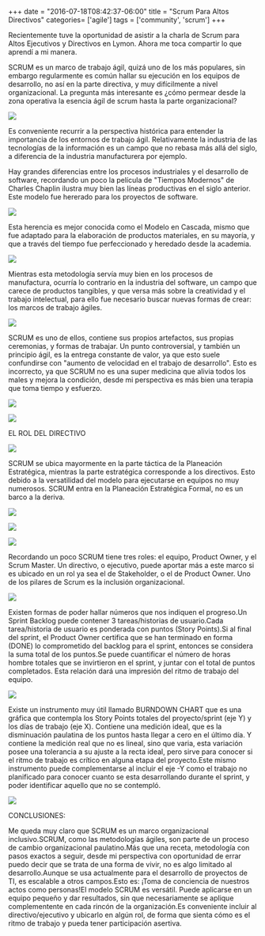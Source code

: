 +++
date = "2016-07-18T08:42:37-06:00"
title = "Scrum Para Altos Directivos"
categories= ['agile']
tags = ['community', 'scrum']
+++

Recientemente tuve la oportunidad de asistir a la charla de Scrum para Altos Ejecutivos y Directivos en Lymon. Ahora me toca compartir lo que aprendí a mi manera.

SCRUM es un marco de trabajo ágil, quizá uno de los más populares, sin embargo regularmente es común hallar su ejecución en los equipos de desarrollo, no así en la parte directiva, y muy difícilmente a nivel organizacional. La pregunta más interesante es ¿cómo permear desde la zona operativa la esencia ágil de scrum hasta la parte organizacional?

![][1]

 Es conveniente recurrir a la perspectiva histórica para entender la importancia de los entornos de trabajo ágil. Relativamente la industria de las tecnologías de la información es un campo que no rebasa más allá del siglo, a diferencia de la industria manufacturera por ejemplo.

Hay grandes diferencias entre los procesos industriales y el desarrollo de software, recordando un poco la película de "Tiempos Modernos" de Charles Chaplin ilustra muy bien las líneas productivas en el siglo anterior. Este modelo fue hererado para los proyectos de software.

![][2]

Esta herencia es mejor conocida como el Modelo en Cascada, mismo que fue adaptado para la elaboración de productos materiales, en su mayoría, y que a través del tiempo fue perfeccionado y heredado desde la academia.

![][3]

Mientras esta metodología servía muy bien en los procesos de manufactura, ocurría lo contrario en la industria del software, un campo que carece de productos tangibles, y que versa más sobre la creatividad y el trabajo intelectual, para ello fue necesario buscar nuevas formas de crear: los marcos de trabajo ágiles.

![][4]

SCRUM es uno de ellos, contiene sus propios artefactos, sus propias ceremonias, y formas de trabajar. Un punto controversial, y también un principio ágil, es la entrega constante de valor, ya que esto suele confundirse con "aumento de velocidad en el trabajo de desarrollo". Esto es incorrecto, ya que SCRUM no es una super medicina que alivia todos los males y mejora la condición, desde mi perspectiva es más bien una terapia que toma tiempo y esfuerzo.

![][5]

![][6]

EL ROL DEL DIRECTIVO

![][7]

SCRUM se ubica mayormente en la parte táctica de la Planeación Estratégica, mientras la parte estratégica corresponde a los directivos. Esto debido a la versatilidad del modelo para ejecutarse en equipos no muy numerosos. SCRUM entra en la Planeación Estratégica Formal, no es un barco a la deriva.

![][8]

![][9]

![][10]

Recordando un poco SCRUM tiene tres roles: el equipo, Product Owner, y el Scrum Master. Un directivo, o ejecutivo, puede aportar más a este marco si es ubicado en un rol ya sea el de Stakeholder, o el de Product Owner. Uno de los pilares de Scrum es la inclusión organizacional.

![][11]

Existen formas de poder hallar números que nos indiquen el progreso.Un Sprint Backlog puede contener 3 tareas/historias de usuario.Cada tarea/historia de usuario es ponderada con puntos (Story Points).Si al final del sprint, el Product Owner certifica que se han terminado en forma (DONE) lo comprometido del backlog para el sprint, entonces se considera la suma total de los puntos.Se puede cuantificar el número de horas hombre totales que se invirtieron en el sprint, y juntar con el total de puntos completados. Esta relación dará una impresión del ritmo de trabajo del equipo.

![][12]

Existe un instrumento muy útil llamado BURNDOWN CHART que es una gráfica que contempla los Story Points totales del proyecto/sprint (eje Y) y los días de trabajo (eje X). Contiene una medición ideal, que es la disminuación paulatina de los puntos hasta llegar a cero en el último día. Y contiene la medición real que no es lineal, sino que varia, esta variación posee una tolerancia a su ajuste a la recta ideal, pero sirve para conocer si el ritmo de trabajo es crítico en alguna etapa del proyecto.Este mismo instrumento puede complementarse al incluir el eje -Y como el trabajo no planificado para conocer cuanto se esta desarrollando durante el sprint, y poder identificar aquello que no se contempló.

![][13]

CONCLUSIONES:

Me queda muy claro que SCRUM es un marco organizacional inclusivo.SCRUM, como las metodologías ágiles, son parte de un proceso de cambio organizacional paulatino.Más que una receta, metodología con pasos exactos a seguir, desde mi perspectiva con oportunidad de errar puedo decir que se trata de una forma de vivir, no es algo limitado al desarrollo.Aunque se usa actualmente para el desarrollo de proyectos de TI, es escalable a otros campos.Esto es: ¡Toma de conciencia de nuestros actos como personas!El modelo SCRUM es versátil. Puede aplicarse en un equipo pequeño y dar resultados, sin que necesariamente se aplique complementente en cada rincón de la organización.Es conveniente incluir al directivo/ejecutivo y ubicarlo en algún rol, de forma que sienta cómo es el ritmo de trabajo y pueda tener participación asertiva.

[1]: https://raw.githubusercontent.com/carlogilmar/site/master/static/blog/scrum/me.png
[2]: https://raw.githubusercontent.com/carlogilmar/site/master/static/blog/scrum/uno.jpg
[3]: https://raw.githubusercontent.com/carlogilmar/site/master/static/blog/scrum/dos.jpg
[4]: https://raw.githubusercontent.com/carlogilmar/site/master/static/blog/scrum/tres.jpg
[5]: https://raw.githubusercontent.com/carlogilmar/site/master/static/blog/scrum/cuatro.jpg
[6]: https://raw.githubusercontent.com/carlogilmar/site/master/static/blog/scrum/cinco.jpg
[7]: https://raw.githubusercontent.com/carlogilmar/site/master/static/blog/scrum/seis.jpg
[8]: https://raw.githubusercontent.com/carlogilmar/site/master/static/blog/scrum/siete.jpg
[9]: https://raw.githubusercontent.com/carlogilmar/site/master/static/blog/scrum/ocho.jpg
[10]: https://raw.githubusercontent.com/carlogilmar/site/master/static/blog/scrum/nueve.jpg
[11]: https://raw.githubusercontent.com/carlogilmar/site/master/static/blog/scrum/diez.jpg
[12]: https://raw.githubusercontent.com/carlogilmar/site/master/static/blog/scrum/once.jpg
[13]: https://raw.githubusercontent.com/carlogilmar/site/master/static/blog/scrum/doce.jpg
